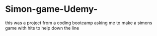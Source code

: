 # Simon-game-Udemy-
this was a project from a coding bootcamp asking me to make a simons game with hits to help down the line
